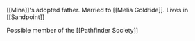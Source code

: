 [[Mina]]'s adopted father. Married to [[Melia Goldtide]]. Lives in [[Sandpoint]]

Possible member of the [[Pathfinder Society]]